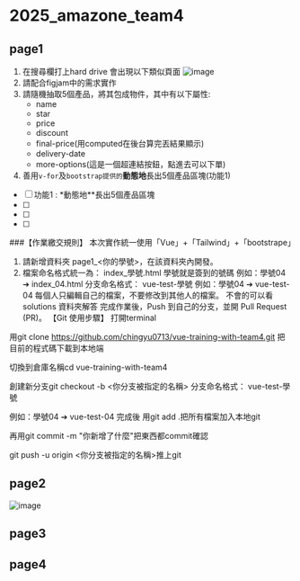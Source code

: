 # 2025_amazone_team4

## page1
1. 在搜尋欄打上hard drive 會出現以下類似頁面
![image](https://github.com/user-attachments/assets/f11cb4e6-b89d-4682-8139-cfa56a550ce9)
2. 請配合figjam中的需求實作
3. 請隨機抽取5個產品，將其包成物件，其中有以下屬性:
   - name
   - star
   - price
   - discount
   - final-price(用computed在後台算完丟結果顯示)
   - delivery-date
   - more-options(這是一個超連結按鈕，點進去可以下單)
4. 善用`v-for`及`bootstrap提供的`**動態地**長出5個產品區塊(功能1)

   
- [ ] 功能1 : *動態地**長出5個產品區塊
- [ ] 
- [ ] 
- [ ] 

###【作業繳交規則】
本次實作統一使用「Vue」+「Tailwind」+「bootstrape」
1. 請新增資料夾 page1_<你的學號>，在該資料夾內開發。
2. 檔案命名格式統一為：
index_學號.html 學號就是簽到的號碼
例如：學號04 ➔ index_04.html
分支命名格式：
vue-test-學號
例如：學號04 ➔ vue-test-04
每個人只編輯自己的檔案，不要修改到其他人的檔案。
不會的可以看 solutions 資料夾解答
完成作業後，Push 到自己的分支，並開 Pull Request (PR)。
【Git 使用步驟】
打開terminal

用git clone https://github.com/chingyu0713/vue-training-with-team4.git 把目前的程式碼下載到本地端

切換到倉庫名稱cd vue-training-with-team4

創建新分支git checkout -b <你分支被指定的名稱> 分支命名格式：
vue-test-學號

例如：學號04 ➔ vue-test-04
完成後 用git add .把所有檔案加入本地git

再用git commit -m "你新增了什麼"把東西都commit確認

git push -u origin <你分支被指定的名稱>推上git



## page2
![image](https://github.com/user-attachments/assets/67c3a864-2bc8-4b45-a146-c2ad2cc8969f)


## page3


## page4

